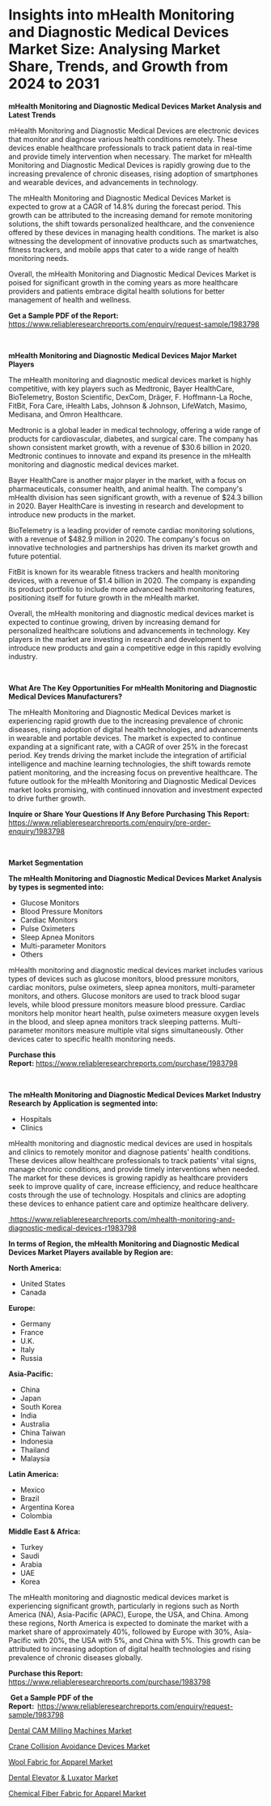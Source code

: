<p><h1>Insights into mHealth Monitoring and Diagnostic Medical Devices Market Size: Analysing Market Share, Trends, and Growth from 2024 to 2031</h1></p><p><strong>mHealth Monitoring and Diagnostic Medical Devices Market Analysis and Latest Trends</strong></p>
<p><p>mHealth Monitoring and Diagnostic Medical Devices are electronic devices that monitor and diagnose various health conditions remotely. These devices enable healthcare professionals to track patient data in real-time and provide timely intervention when necessary. The market for mHealth Monitoring and Diagnostic Medical Devices is rapidly growing due to the increasing prevalence of chronic diseases, rising adoption of smartphones and wearable devices, and advancements in technology.</p><p>The mHealth Monitoring and Diagnostic Medical Devices Market is expected to grow at a CAGR of 14.8% during the forecast period. This growth can be attributed to the increasing demand for remote monitoring solutions, the shift towards personalized healthcare, and the convenience offered by these devices in managing health conditions. The market is also witnessing the development of innovative products such as smartwatches, fitness trackers, and mobile apps that cater to a wide range of health monitoring needs.</p><p>Overall, the mHealth Monitoring and Diagnostic Medical Devices Market is poised for significant growth in the coming years as more healthcare providers and patients embrace digital health solutions for better management of health and wellness.</p></p>
<p><strong>Get a Sample PDF of the Report:&nbsp;</strong> <a href="https://www.reliableresearchreports.com/enquiry/request-sample/1983798">https://www.reliableresearchreports.com/enquiry/request-sample/1983798</a></p>
<p>&nbsp;</p>
<p><strong>mHealth Monitoring and Diagnostic Medical Devices Major Market Players</strong></p>
<p><p>The mHealth monitoring and diagnostic medical devices market is highly competitive, with key players such as Medtronic, Bayer HealthCare, BioTelemetry, Boston Scientific, DexCom, Dräger, F. Hoffmann-La Roche, FitBit, Fora Care, iHealth Labs, Johnson & Johnson, LifeWatch, Masimo, Medisana, and Omron Healthcare.</p><p>Medtronic is a global leader in medical technology, offering a wide range of products for cardiovascular, diabetes, and surgical care. The company has shown consistent market growth, with a revenue of $30.6 billion in 2020. Medtronic continues to innovate and expand its presence in the mHealth monitoring and diagnostic medical devices market.</p><p>Bayer HealthCare is another major player in the market, with a focus on pharmaceuticals, consumer health, and animal health. The company's mHealth division has seen significant growth, with a revenue of $24.3 billion in 2020. Bayer HealthCare is investing in research and development to introduce new products in the market.</p><p>BioTelemetry is a leading provider of remote cardiac monitoring solutions, with a revenue of $482.9 million in 2020. The company's focus on innovative technologies and partnerships has driven its market growth and future potential.</p><p>FitBit is known for its wearable fitness trackers and health monitoring devices, with a revenue of $1.4 billion in 2020. The company is expanding its product portfolio to include more advanced health monitoring features, positioning itself for future growth in the mHealth market.</p><p>Overall, the mHealth monitoring and diagnostic medical devices market is expected to continue growing, driven by increasing demand for personalized healthcare solutions and advancements in technology. Key players in the market are investing in research and development to introduce new products and gain a competitive edge in this rapidly evolving industry.</p></p>
<p>&nbsp;</p>
<p><strong>What Are The Key Opportunities For mHealth Monitoring and Diagnostic Medical Devices Manufacturers?</strong></p>
<p><p>The mHealth Monitoring and Diagnostic Medical Devices market is experiencing rapid growth due to the increasing prevalence of chronic diseases, rising adoption of digital health technologies, and advancements in wearable and portable devices. The market is expected to continue expanding at a significant rate, with a CAGR of over 25% in the forecast period. Key trends driving the market include the integration of artificial intelligence and machine learning technologies, the shift towards remote patient monitoring, and the increasing focus on preventive healthcare. The future outlook for the mHealth Monitoring and Diagnostic Medical Devices market looks promising, with continued innovation and investment expected to drive further growth.</p></p>
<p><strong>Inquire or Share Your Questions If Any Before Purchasing This Report:</strong> <a href="https://www.reliableresearchreports.com/enquiry/pre-order-enquiry/1983798">https://www.reliableresearchreports.com/enquiry/pre-order-enquiry/1983798</a></p>
<p>&nbsp;</p>
<p><strong>Market Segmentation</strong></p>
<p><strong>The mHealth Monitoring and Diagnostic Medical Devices Market Analysis by types is segmented into:</strong></p>
<p><ul><li>Glucose Monitors</li><li>Blood Pressure Monitors</li><li>Cardiac Monitors</li><li>Pulse Oximeters</li><li>Sleep Apnea Monitors</li><li>Multi-parameter Monitors</li><li>Others</li></ul></p>
<p><p>mHealth monitoring and diagnostic medical devices market includes various types of devices such as glucose monitors, blood pressure monitors, cardiac monitors, pulse oximeters, sleep apnea monitors, multi-parameter monitors, and others. Glucose monitors are used to track blood sugar levels, while blood pressure monitors measure blood pressure. Cardiac monitors help monitor heart health, pulse oximeters measure oxygen levels in the blood, and sleep apnea monitors track sleeping patterns. Multi-parameter monitors measure multiple vital signs simultaneously. Other devices cater to specific health monitoring needs.</p></p>
<p><strong>Purchase this Report:&nbsp;</strong><a href="https://www.reliableresearchreports.com/purchase/1983798">https://www.reliableresearchreports.com/purchase/1983798</a></p>
<p>&nbsp;</p>
<p><strong>The mHealth Monitoring and Diagnostic Medical Devices Market Industry Research by Application is segmented into:</strong></p>
<p><ul><li>Hospitals</li><li>Clinics</li></ul></p>
<p><p>mHealth monitoring and diagnostic medical devices are used in hospitals and clinics to remotely monitor and diagnose patients' health conditions. These devices allow healthcare professionals to track patients' vital signs, manage chronic conditions, and provide timely interventions when needed. The market for these devices is growing rapidly as healthcare providers seek to improve quality of care, increase efficiency, and reduce healthcare costs through the use of technology. Hospitals and clinics are adopting these devices to enhance patient care and optimize healthcare delivery.</p></p>
<p><a href="https://www.reliableresearchreports.com/mhealth-monitoring-and-diagnostic-medical-devices-r1983798">&nbsp;https://www.reliableresearchreports.com/mhealth-monitoring-and-diagnostic-medical-devices-r1983798</a></p>
<p><strong>In terms of Region, the mHealth Monitoring and Diagnostic Medical Devices Market Players available by Region are:</strong></p>
<p>
    <p> <strong> North America: </strong>
        <ul>
            <li>United States</li>
            <li>Canada</li>
        </ul>
        </p> 
    <p> <strong> Europe: </strong>
        <ul>
            <li>Germany</li>
            <li>France</li>
            <li>U.K.</li>
            <li>Italy</li>
            <li>Russia</li>
        </ul>
        </p> 
    <p> <strong> Asia-Pacific: </strong>
        <ul>
            <li>China</li>
            <li>Japan</li>
            <li>South Korea</li>
            <li>India</li>
            <li>Australia</li>
            <li>China Taiwan</li>
            <li>Indonesia</li>
            <li>Thailand</li>
            <li>Malaysia</li>
        </ul>
        </p> 
    <p> <strong> Latin America: </strong>
        <ul>
            <li>Mexico</li>
            <li>Brazil</li>
            <li>Argentina Korea</li>
            <li>Colombia</li>
        </ul>
        </p> 
    <p> <strong> Middle East & Africa: </strong>
        <ul>
            <li>Turkey</li>
            <li>Saudi</li>
            <li>Arabia</li>
            <li>UAE</li>
            <li>Korea</li>
        </ul>
    </p>
    </p>
<p><p>The mHealth monitoring and diagnostic medical devices market is experiencing significant growth, particularly in regions such as North America (NA), Asia-Pacific (APAC), Europe, the USA, and China. Among these regions, North America is expected to dominate the market with a market share of approximately 40%, followed by Europe with 30%, Asia-Pacific with 20%, the USA with 5%, and China with 5%. This growth can be attributed to increasing adoption of digital health technologies and rising prevalence of chronic diseases globally.</p></p>
<p><strong>Purchase this Report: </strong><a href="https://www.reliableresearchreports.com/purchase/1983798">https://www.reliableresearchreports.com/purchase/1983798</a></p>
<p>&nbsp;<strong>Get a Sample PDF of the Report:&nbsp;&nbsp;</strong><a href="https://www.reliableresearchreports.com/enquiry/request-sample/1983798">https://www.reliableresearchreports.com/enquiry/request-sample/1983798</a></p>
<p><strong></strong></p>
<p><p><a href="https://github.com/zjyglelu/Market-Research-Report-List-2/blob/main/dental-cam-milling-machines-market.md">Dental CAM Milling Machines Market</a></p><p><a href="https://www.linkedin.com/pulse/crane-collision-avoidance-devices-market-insight-trends-growth-txxre">Crane Collision Avoidance Devices Market</a></p><p><a href="https://issuu.com/reportprime-2/docs/wool-fabric-for-apparel-market-size-2030.pptx">Wool Fabric for Apparel Market</a></p><p><a href="https://github.com/mbisetmhermsr/Market-Research-Report-List-2/blob/main/dental-elevator-luxator-market.md">Dental Elevator & Luxator Market</a></p><p><a href="https://issuu.com/reportprime-2/docs/chemical-fiber-fabric-for-apparel-market-size-2030">Chemical Fiber Fabric for Apparel Market</a></p></p>